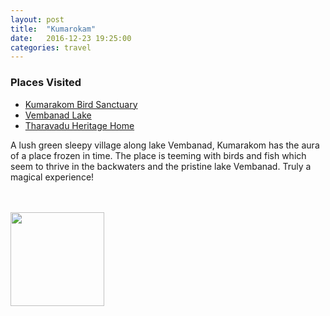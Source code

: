 ```yaml
---
layout: post
title:  "Kumarokam"
date:   2016-12-23 19:25:00
categories: travel
---
```

<div class="post-sidebar">
    <h3>Places Visited</h3>
    <ul>
    <li><a href="https://goo.gl/maps/wFnf8czoHww" target="_blank">Kumarakom Bird Sanctuary</a></li>
    <li><a href="http://tinyurl.com/k8munqu" target="_blank">Vembanad Lake</a></li>
    <li><a href="https://goo.gl/maps/VYiKyJdEpqC2" target="_blank">Tharavadu Heritage Home</a></li>
    </ul>
</div>
A lush green sleepy village along lake Vembanad, Kumarakom has the aura of a place frozen in time. The place is teeming with birds and fish which seem to thrive in the backwaters and the pristine lake Vembanad. Truly a magical experience!

<br><br>
<img class="myImg" src="{{site.baseurl}}/assets/IMG_.jpg" alt=" " width="150" height="150">
<br>

<div id='map' style='width: 725px; height: 400px;'></div>

<script>
var mymap = L.map('map').setView([9.6,76.43333], 8);

L.tileLayer('https://api.tiles.mapbox.com/v4/{id}/{z}/{x}/{y}.png?access_token={accessToken}', {
    attribution: 'Map data &copy; <a href="http://openstreetmap.org">OpenStreetMap</a> contributors, <a href="http://creativecommons.org/licenses/by-sa/2.0/">CC-BY-SA</a>, Imagery © <a href="http://mapbox.com">Mapbox</a>',
    maxZoom: 18,
    id: 'mapbox.outdoors',
    accessToken: 'pk.eyJ1IjoiemFwYXRhIiwiYSI6ImNpejQ2NmZrbzA0a3MzM280Zm40MjNlamcifQ.F1fnWKHio8oHmzw59V6qgw'
}).addTo(mymap);

var marker = L.marker([9.6,76.43333]).addTo(mymap);
marker.bindPopup("Kumarokam");
</script>
